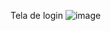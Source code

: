 Tela de login
![image](https://github.com/FelipeBritoSP10/TelaDeLogin/assets/139879477/54c0f370-550e-4367-8292-0e6e0c16857c)
